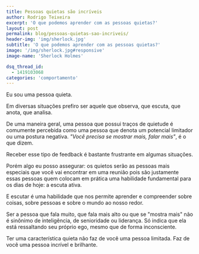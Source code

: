 ```yaml
---
title: Pessoas quietas são incríveis
author: Rodrigo Teixeira
excerpt: 'O que podemos aprender com as pessoas quietas?'
layout: post
permalink: blog/pessoas-quietas-sao-incriveis/
header-img: 'img/sherlock.jpg'
subtitle: 'O que podemos aprender com as pessoas quietas?'
image: '/img/sherlock.jpg#responsive'
image-name: 'Sherlock Holmes'

dsq_thread_id:
  - 1419103068
categories: 'comportamento'
---
```


Eu sou uma pessoa quieta. 

Em diversas situações prefiro ser aquele que observa, que escuta, que anota, que analisa. 

De uma maneira geral, uma pessoa que possui traços de quietude é comumente percebida como uma pessoa que denota um potencial limitador ou uma postura negativa. _"Você precisa se mostrar mais, falar mais"_, é o que dizem. 

Receber esse tipo de feedback é bastante frustrante em algumas situações. 

Porém algo eu posso assegurar: os quietos serão as pessoas mais especiais que você vai encontrar em uma reunião pois são justamente essas pessoas quem colocam em prática uma habilidade fundamental para os dias de hoje: a escuta ativa. 

E escutar é uma habilidade que nos permite aprender e compreender sobre coisas, sobre pessoas e sobre o mundo ao nosso redor.

Ser a pessoa que fala muito, que fala mais alto ou que se "mostra mais" não é sinônimo de inteligência, de senioridade ou liderança. Só indica que ela está ressaltando seu próprio ego, mesmo que de forma inconsciente. 

Ter uma característica quieta não faz de você uma pessoa limitada. Faz de você uma pessoa incrível e brilhante. 